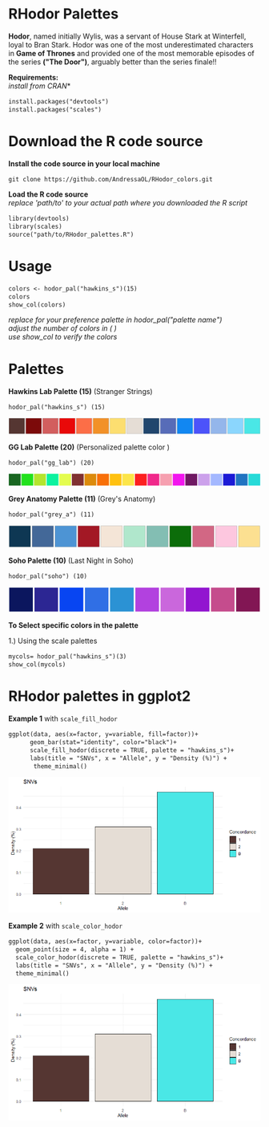 # RHodor Palettes 

**Hodor**, named initially Wylis, was a servant of House Stark at Winterfell, loyal to Bran Stark. Hodor was one of the most underestimated characters in **Game of Thrones** and provided one of the most memorable episodes of the series **("The Door")**, arguably better than the series finale!! <br />

**Requirements:**  <br />
*install from CRAN** <br />

```
install.packages("devtools")
install.packages("scales")
```

# Download the R code source

**Install the code source in your local machine** <br />

```
git clone https://github.com/AndressaOL/RHodor_colors.git
```


**Load the R code source** <br />
*replace 'path/to' to your actual path where you downloaded the R script* <br />

```
library(devtools)
library(scales)
source("path/to/RHodor_palettes.R")

```

# Usage

```
colors <- hodor_pal("hawkins_s")(15)
colors
show_col(colors)
```
*replace for your preference palette in hodor_pal("palette name")*  <br />
*adjust the number of colors in ( )* <br />
*use show_col to verify the colors* <br />

# Palettes 

**Hawkins Lab Palette (15)** (Stranger Strings) <br />

```
hodor_pal("hawkins_s") (15)
```
![image](https://github.com/AndressaOL/RHodor_colors/blob/main/figure/hawkinscolors.png)

**GG Lab Palette (20)** (Personalized palette color ) 

```
hodor_pal("gg_lab") (20)
```
![image](https://github.com/AndressaOL/RHodor_colors/blob/main/figure/gg_labcolors.png)

**Grey Anatomy Palette (11)**  (Grey's Anatomy)  <br />

```
hodor_pal("grey_a") (11)
```
![image](https://github.com/AndressaOL/RHodor_colors/blob/main/figure/greycolors1.png) 

**Soho Palette (10)** (Last Night in Soho)  <br /> 

```
hodor_pal("soho") (10)
```
![image](https://github.com/AndressaOL/RHodor_colors/blob/main/figure/soho.png) 


**To Select specific colors in the palette** <br />

1.) Using the scale palettes  <br />

```
mycols= hodor_pal("hawkins_s")(3)
show_col(mycols)
```

# RHodor palettes in ggplot2


**Example 1** with `scale_fill_hodor` <br />
```
ggplot(data, aes(x=factor, y=variable, fill=factor))+
      geom_bar(stat="identity", color="black")+
      scale_fill_hodor(discrete = TRUE, palette = "hawkins_s")+
      labs(title = "SNVs", x = "Allele", y = "Density (%)") +
       theme_minimal()
```
![image](https://github.com/AndressaOL/RHodor_colors/blob/main/figure/example1.png)

**Example 2** with `scale_color_hodor` <br />

```
ggplot(data, aes(x=factor, y=variable, color=factor))+
  geom_point(size = 4, alpha = 1) +
  scale_color_hodor(discrete = TRUE, palette = "hawkins_s")+
  labs(title = "SNVs", x = "Allele", y = "Density (%)") +
  theme_minimal()
```
![image](https://github.com/AndressaOL/RHodor_colors/blob/main/figure/example1.png) 










